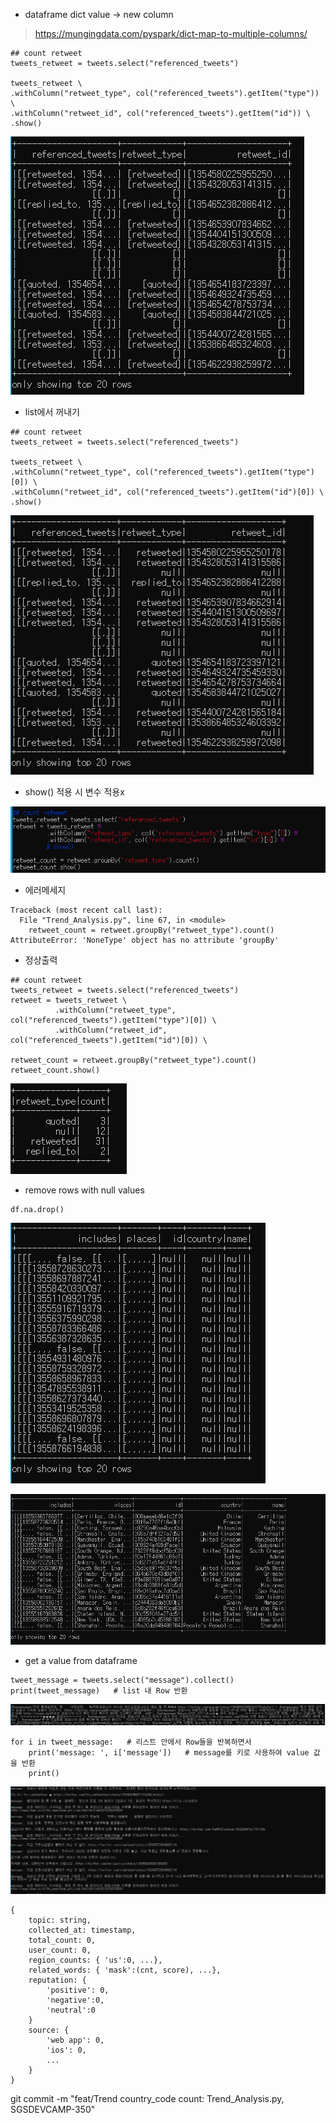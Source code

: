 - dataframe dict value -> new column

> https://mungingdata.com/pyspark/dict-map-to-multiple-columns/

```
## count retweet
tweets_retweet = tweets.select("referenced_tweets")

tweets_retweet \ 
.withColumn("retweet_type", col("referenced_tweets").getItem("type")) \
.withColumn("retweet_id", col("referenced_tweets").getItem("id")) \
.show()
```

![1](1.PNG)



- list에서 꺼내기

```
## count retweet
tweets_retweet = tweets.select("referenced_tweets")

tweets_retweet \ 
.withColumn("retweet_type", col("referenced_tweets").getItem("type")[0]) \
.withColumn("retweet_id", col("referenced_tweets").getItem("id")[0]) \
.show()
```



![5](5.PNG)



- show() 적용 시 변수 적용x

![2](2.PNG)



- 에러메세지

```
Traceback (most recent call last):
  File "Trend_Analysis.py", line 67, in <module>
    retweet_count = retweet.groupBy("retweet_type").count()
AttributeError: 'NoneType' object has no attribute 'groupBy'
```



- 정상출력

```
## count retweet
tweets_retweet = tweets.select("referenced_tweets")
retweet = tweets_retweet \
          .withColumn("retweet_type", col("referenced_tweets").getItem("type")[0]) \
          .withColumn("retweet_id", col("referenced_tweets").getItem("id")[0]) \

retweet_count = retweet.groupBy("retweet_type").count()
retweet_count.show()
```

![3](3.PNG)



- remove rows with null values

```
df.na.drop()
```

![6](6.PNG)



![7](7.PNG)





- get a value from dataframe

```
tweet_message = tweets.select("message").collect()
print(tweet_message)   # list 내 Row 반환
```

![8](8.PNG)



```
for i in tweet_message:   # 리스트 안에서 Row들을 반복하면서
    print('message: ', i['message'])   # message를 키로 사용하여 value 값을 반환
    print()
```

![9](9.PNG)



```
{
    topic: string,
    collected_at: timestamp,
    total_count: 0,
    user_count: 0,
    region_counts: { 'us':0, ...},
    related_words: { 'mask':(cnt, score), ...},
    reputation: {
        'positive': 0,
        'negative':0,
        'neutral':0
    }
    source: {
        'web app': 0,
        'ios': 0,
        ...
    }
}
```



git commit -m "feat/Trend country_code count: Trend_Analysis.py, SGSDEVCAMP-350"